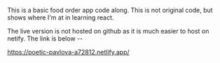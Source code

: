 This is a basic food order app code along. This is not original code, but shows where I'm at in learning react. 

The live version is not hosted on github as it is much easier to host on netify. The link is below --

https://poetic-pavlova-a72812.netlify.app/
